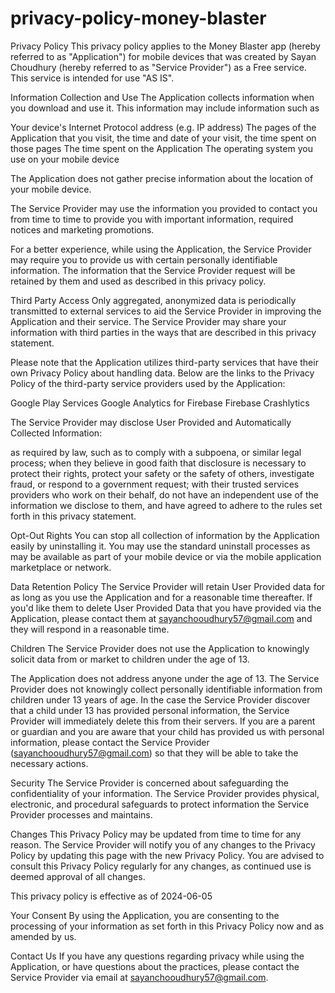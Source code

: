 # privacy-policy-money-blaster
Privacy Policy
This privacy policy applies to the Money Blaster app (hereby referred to as "Application") for mobile devices that was created by Sayan Choudhury (hereby referred to as "Service Provider") as a Free service. This service is intended for use "AS IS".


Information Collection and Use
The Application collects information when you download and use it. This information may include information such as

Your device's Internet Protocol address (e.g. IP address)
The pages of the Application that you visit, the time and date of your visit, the time spent on those pages
The time spent on the Application
The operating system you use on your mobile device

The Application does not gather precise information about the location of your mobile device.


The Service Provider may use the information you provided to contact you from time to time to provide you with important information, required notices and marketing promotions.


For a better experience, while using the Application, the Service Provider may require you to provide us with certain personally identifiable information. The information that the Service Provider request will be retained by them and used as described in this privacy policy.


Third Party Access
Only aggregated, anonymized data is periodically transmitted to external services to aid the Service Provider in improving the Application and their service. The Service Provider may share your information with third parties in the ways that are described in this privacy statement.


Please note that the Application utilizes third-party services that have their own Privacy Policy about handling data. Below are the links to the Privacy Policy of the third-party service providers used by the Application:

Google Play Services
Google Analytics for Firebase
Firebase Crashlytics

The Service Provider may disclose User Provided and Automatically Collected Information:

as required by law, such as to comply with a subpoena, or similar legal process;
when they believe in good faith that disclosure is necessary to protect their rights, protect your safety or the safety of others, investigate fraud, or respond to a government request;
with their trusted services providers who work on their behalf, do not have an independent use of the information we disclose to them, and have agreed to adhere to the rules set forth in this privacy statement.

Opt-Out Rights
You can stop all collection of information by the Application easily by uninstalling it. You may use the standard uninstall processes as may be available as part of your mobile device or via the mobile application marketplace or network.


Data Retention Policy
The Service Provider will retain User Provided data for as long as you use the Application and for a reasonable time thereafter. If you'd like them to delete User Provided Data that you have provided via the Application, please contact them at sayanchooudhury57@gmail.com and they will respond in a reasonable time.


Children
The Service Provider does not use the Application to knowingly solicit data from or market to children under the age of 13.


The Application does not address anyone under the age of 13. The Service Provider does not knowingly collect personally identifiable information from children under 13 years of age. In the case the Service Provider discover that a child under 13 has provided personal information, the Service Provider will immediately delete this from their servers. If you are a parent or guardian and you are aware that your child has provided us with personal information, please contact the Service Provider (sayanchooudhury57@gmail.com) so that they will be able to take the necessary actions.


Security
The Service Provider is concerned about safeguarding the confidentiality of your information. The Service Provider provides physical, electronic, and procedural safeguards to protect information the Service Provider processes and maintains.


Changes
This Privacy Policy may be updated from time to time for any reason. The Service Provider will notify you of any changes to the Privacy Policy by updating this page with the new Privacy Policy. You are advised to consult this Privacy Policy regularly for any changes, as continued use is deemed approval of all changes.


This privacy policy is effective as of 2024-06-05


Your Consent
By using the Application, you are consenting to the processing of your information as set forth in this Privacy Policy now and as amended by us.


Contact Us
If you have any questions regarding privacy while using the Application, or have questions about the practices, please contact the Service Provider via email at sayanchooudhury57@gmail.com.

